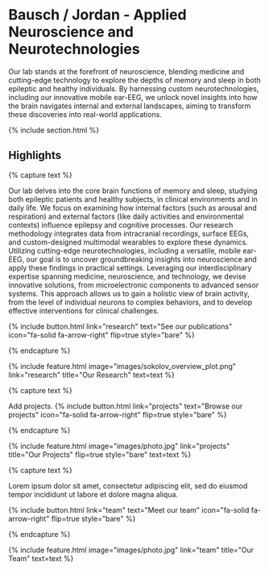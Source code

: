 ---
---

# Bausch / Jordan - Applied Neuroscience and Neurotechnologies

Our lab stands at the forefront of neuroscience, blending medicine and cutting-edge technology to explore the depths of memory and sleep in both epileptic and healthy individuals. By harnessing custom neurotechnologies, including our innovative mobile ear-EEG, we unlock novel insights into how the brain navigates internal and external landscapes, aiming to transform these discoveries into real-world applications. 

{% include section.html %}

## Highlights

{% capture text %}

Our lab delves into the core brain functions of memory and sleep, studying both epileptic patients and healthy subjects, in clinical environments and in daily life. We focus on examining how internal factors (such as arousal and respiration) and external factors (like daily activities and environmental contexts) influence epilepsy and cognitive processes. Our research methodology integrates data from intracranial recordings, surface EEGs, and custom-designed multimodal wearables to explore these dynamics. Utilizing cutting-edge neurotechnologies, including a versatile, mobile ear-EEG, our goal is to uncover groundbreaking insights into neuroscience and apply these findings in practical settings. Leveraging our interdisciplinary expertise spanning medicine, neuroscience, and technology, we devise innovative solutions, from microelectronic components to advanced sensor systems. This approach allows us to gain a holistic view of brain activity, from the level of individual neurons to complex behaviors, and to develop effective interventions for clinical challenges.

{%
  include button.html
  link="research"
  text="See our publications"
  icon="fa-solid fa-arrow-right"
  flip=true
  style="bare"
%}

{% endcapture %}

{%
  include feature.html
  image="images/sokolov_overview_plot.png"
  link="research"
  title="Our Research"
  text=text
%}

{% capture text %}

Add projects.
{%
  include button.html
  link="projects"
  text="Browse our projects"
  icon="fa-solid fa-arrow-right"
  flip=true
  style="bare"
%}

{% endcapture %}

{%
  include feature.html
  image="images/photo.jpg"
  link="projects"
  title="Our Projects"
  flip=true
  style="bare"
  text=text
%}

{% capture text %}

Lorem ipsum dolor sit amet, consectetur adipiscing elit, sed do eiusmod tempor incididunt ut labore et dolore magna aliqua.

{%
  include button.html
  link="team"
  text="Meet our team"
  icon="fa-solid fa-arrow-right"
  flip=true
  style="bare"
%}

{% endcapture %}

{%
  include feature.html
  image="images/photo.jpg"
  link="team"
  title="Our Team"
  text=text
%}
